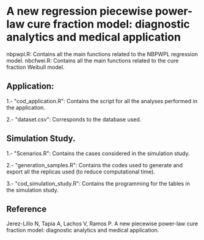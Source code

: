 # A new regression piecewise power-law cure fraction model: diagnostic analytics and medical application

nbpwpl.R: Contains all the main functions related to the NBPWPL regression model.
nbcfwei.R: Contains all the main functions related to the cure fraction Weibull model.

## Application:
1.- "cod_application.R": Contains the script for all the analyses performed in the application.

2.- "dataset.csv": Corresponds to the database used.

## Simulation Study.
1.- "Scenarios.R": Contains the cases considered in the simulation study.

2.- "generation_samples.R": Contains the codes used to generate and export all the replicas used (to reduce computational time).

3.- "cod_simulation_study.R": Contains the programming for the tables in the simulation study.

## Reference
Jerez-Lillo N, Tapia A, Lachos V, Ramos P. A new piecewise power-law cure fraction model: diagnostic analytics and medical application.
